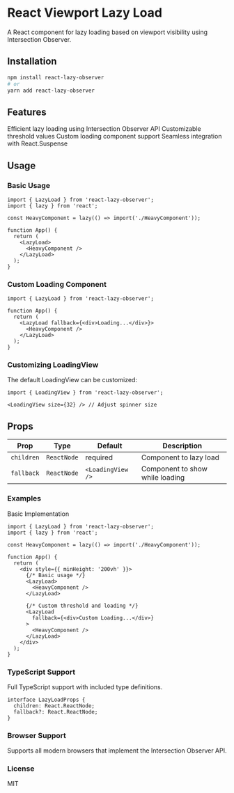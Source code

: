 # React Viewport Lazy Load

A React component for lazy loading based on viewport visibility using Intersection Observer.

## Installation

```bash
npm install react-lazy-observer
# or
yarn add react-lazy-observer
```

## Features

Efficient lazy loading using Intersection Observer API
Customizable threshold values
Custom loading component support
Seamless integration with React.Suspense

## Usage

### Basic Usage

```
import { LazyLoad } from 'react-lazy-observer';
import { lazy } from 'react';

const HeavyComponent = lazy(() => import('./HeavyComponent'));

function App() {
  return (
    <LazyLoad>
      <HeavyComponent />
    </LazyLoad>
  );
}
```

### Custom Loading Component

```
import { LazyLoad } from 'react-lazy-observer';

function App() {
  return (
    <LazyLoad fallback={<div>Loading...</div>}>
      <HeavyComponent />
    </LazyLoad>
  );
}
```

### Customizing LoadingView

The default LoadingView can be customized:

```
import { LoadingView } from 'react-lazy-observer';

<LoadingView size={32} /> // Adjust spinner size
```

## Props

| Prop       | Type        | Default           | Description                     |
| ---------- | ----------- | ----------------- | ------------------------------- |
| `children` | `ReactNode` | required          | Component to lazy load          |
| `fallback` | `ReactNode` | `<LoadingView />` | Component to show while loading |

### Examples

Basic Implementation

```
import { LazyLoad } from 'react-lazy-observer';
import { lazy } from 'react';

const HeavyComponent = lazy(() => import('./HeavyComponent'));

function App() {
  return (
    <div style={{ minHeight: '200vh' }}>
      {/* Basic usage */}
      <LazyLoad>
        <HeavyComponent />
      </LazyLoad>

      {/* Custom threshold and loading */}
      <LazyLoad
        fallback={<div>Custom Loading...</div>}
      >
        <HeavyComponent />
      </LazyLoad>
    </div>
  );
}
```

### TypeScript Support

Full TypeScript support with included type definitions.

```
interface LazyLoadProps {
  children: React.ReactNode;
  fallback?: React.ReactNode;
}
```

### Browser Support

Supports all modern browsers that implement the Intersection Observer API.

### License

MIT
